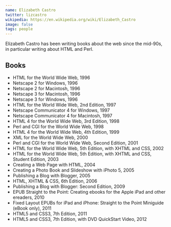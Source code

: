 ```yaml
---
name: Elizabeth Castro
twitter: lizcastro
wikipedia: https://en.wikipedia.org/wiki/Elizabeth_Castro
image: false
tags: people
---
```


Elizabeth Castro has been writing books about the web since the mid-90s, 
in particular writing about HTML and Perl. 

## Books

- HTML for the World Wide Web, 1996
- Netscape 2 for Windows, 1996
- Netscape 2 for Macintosh, 1996
- Netscape 3 for Macintosh, 1996
- Netscape 3 for Windows, 1996
- HTML for the World Wide Web, 2nd Edition, 1997
- Netscape Communicator 4 for Windows, 1997
- Netscape Communicator 4 for Macintosh, 1997
- HTML 4 for the World Wide Web, 3rd Edition, 1998
- Perl and CGI for the World Wide Web, 1998
- HTML 4 for the World Wide Web, 4th Edition, 1999
- XML for the World Wide Web, 2000
- Perl and CGI for the World Wide Web, Second Edition, 2001
- HTML for the World Wide Web, 5th Edition, with XHTML and CSS, 2002
- HTML for the World Wide Web, 5th Edition, with XHTML and CSS, Student Edition, 2003
- Creating a Web Page with HTML, 2004
- Creating a Photo Book and Slideshow with iPhoto 5, 2005
- Publishing a Blog with Blogger, 2005
- HTML, XHTML & CSS, 6th Edition, 2006
- Publishing a Blog with Blogger: Second Edition, 2009
- EPUB Straight to the Point: Creating ebooks for the Apple iPad and other ereaders, 2010
- Fixed Layout EPUBs for iPad and iPhone: Straight to the Point Miniguide (eBook only), 2011
- HTML5 and CSS3, 7th Edition, 2011
- HTML5 and CSS3, 7th Edition, with DVD QuickStart Video, 2012
